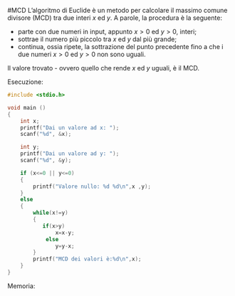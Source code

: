 #MCD 
L’algoritmo di Euclide è un metodo per calcolare il massimo comune divisore (MCD) tra due interi $x$ ed $y$.
A parole, la procedura è la seguente:
- parte con due numeri in input, appunto $x>0$ ed $y>0$, interi;
- sottrae il numero più piccolo tra $x$ ed $y$ dal più grande;
- continua, ossia ripete, la sottrazione del punto precedente fino a che i due numeri $x>0$ ed $y>0$ non sono uguali.

Il valore trovato - ovvero quello che rende $x$ ed $y$ uguali, è il MCD.

Esecuzione:
```c
#include <stdio.h>

void main ()
{
    int x;
    printf("Dai un valore ad x: ");
    scanf("%d", &x);

    int y;
    printf("Dai un valore ad y: ");
    scanf("%d", &y);

    if (x<=0 || y<=0)
    {
        printf("Valore nullo: %d %d\n",x ,y);
    }
    else
    {
        while(x!=y) 
        {
           if(x>y)
               x=x-y;
            else
               y=y-x;
        }
        printf("MCD dei valori è:%d\n",x);
    }    
}
```

Memoria:
